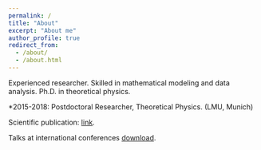 ```yaml
---
permalink: /
title: "About"
excerpt: "About me"
author_profile: true
redirect_from: 
  - /about/
  - /about.html
---
```

Experienced researcher. Skilled in mathematical modeling and data analysis. Ph.D. in theoretical physics.





*2015-2018: Postdoctoral Researcher, Theoretical Physics. (LMU, Munich)

 
 
Scientific publication: [link](http://inspirehep.net/author/profile/A.Celis.1).   

Talks at international conferences [download](https://celis.github.io/files/conferences.pdf).          




